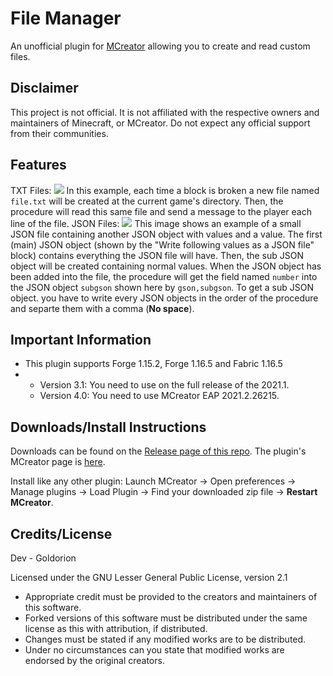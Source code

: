 # File Manager
An unofficial plugin for [MCreator](https://mcreator.net/) allowing you to create and read custom files.

## Disclaimer
This project is not official. It is not affiliated with the respective owners and maintainers of Minecraft, or MCreator. Do not expect any official support from their communities.

## Features
TXT Files:
![](https://i.imgur.com/872nZ5h.png)
In this example, each time a block is broken a new file named `file.txt` will be created at the current game's directory. Then, the procedure will read this same file and send a message to the player each line of the file.
JSON Files:
![](https://i.imgur.com/aMu2nAx.png)
This image shows an example of a small JSON file containing another JSON object with values and a value. The first (main) JSON object (shown by the "Write following values as a JSON file" block) contains everything the JSON file will have. Then, the sub JSON object will be created containing normal values. When the JSON object has been added into the file, the procedure will get the field named `number` into the JSON object `subgson` shown here by `gson,subgson`. To get a sub JSON object. you have to write every JSON objects in the order of the procedure and separte them with a comma (**No space**).

## Important Information
* This plugin supports Forge 1.15.2, Forge 1.16.5 and Fabric 1.16.5
* * Version 3.1: You need to use on the full release of the 2021.1.
  * Version 4.0: You need to use MCreator EAP 2021.2.26215. 

## Downloads/Install Instructions
Downloads can be found on the [Release page of this repo](https://github.com/Goldorion/File-Manager-MCreator/releases).
The plugin's MCreator page is [here](https://mcreator.net/plugin/64638/file-creator).

Install like any other plugin: Launch MCreator -> Open preferences -> Manage plugins -> Load Plugin -> Find your downloaded zip file -> **Restart MCreator**.

## Credits/License
Dev - Goldorion

Licensed under the GNU Lesser General Public License, version 2.1  
* Appropriate credit must be provided to the creators and maintainers of this software.
* Forked versions of this software must be distributed under the same license as this with attribution, if distributed.
* Changes must be stated if any modified works are to be distributed.
* Under no circumstances can you state that modified works are endorsed by the original creators.
